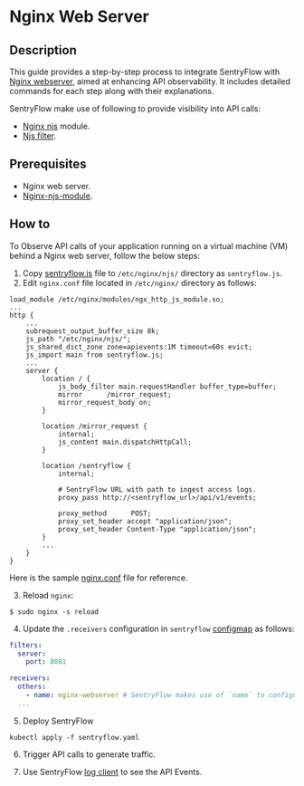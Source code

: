# Nginx Web Server

## Description

This guide provides a step-by-step process to integrate SentryFlow
with [Nginx webserver](https://nginx.org/), aimed at enhancing API
observability. It includes detailed commands for each step along with their explanations.

SentryFlow make use of following to provide visibility into API calls:

- [Nginx njs](https://nginx.org/en/docs/njs/) module.
- [Njs filter](../../../../../filter/nginx).

## Prerequisites

- Nginx web server.
- [Nginx-njs-module](https://github.com/nginx/njs?tab=readme-ov-file#downloading-and-installing).

## How to

To Observe API calls of your application running on a virtual machine (VM) behind a Nginx web server, follow the below
steps:

1. Copy [sentryflow.js](../../../../../filter/nginx/sentryflow.js) file to `/etc/nginx/njs/` directory as
   `sentryflow.js`.
2. Edit `nginx.conf` file located in `/etc/nginx/` directory as follows:

```nginx configuration
load_module /etc/nginx/modules/ngx_http_js_module.so;
...
http {
    ...
    subrequest_output_buffer_size 8k;
    js_path "/etc/nginx/njs/";
    js_shared_dict_zone zone=apievents:1M timeout=60s evict;
    js_import main from sentryflow.js;
    ...
    server {
        location / {
            js_body_filter main.requestHandler buffer_type=buffer;
            mirror      /mirror_request;
            mirror_request_body on;
        }
        
        location /mirror_request {
            internal;
            js_content main.dispatchHttpCall;
        }
        
        location /sentryflow {
            internal;
            
            # SentryFlow URL with path to ingest access logs.
            proxy_pass http://<sentryflow_url>/api/v1/events;
            
            proxy_method      POST;
            proxy_set_header accept "application/json";
            proxy_set_header Content-Type "application/json";
        }
        ...
    }
} 
```

Here is the sample [nginx.conf](../../../../../filter/nginx/nginx.conf) file for reference.

3. Reload `nginx`:

```shell
$ sudo nginx -s reload
```

4. Update the `.receivers` configuration in `sentryflow` [configmap](../../../../deployments/sentryflow.yaml) as
   follows:

  ```yaml
  filters:
    server:
      port: 8081

  receivers:
    others:
      - name: nginx-webserver # SentryFlow makes use of `name` to configure receivers. DON'T CHANGE IT.
    ...
  ```

5. Deploy SentryFlow

  ```shell
  kubectl apply -f sentryflow.yaml
  ```

6. Trigger API calls to generate traffic.

7. Use SentryFlow [log client](../../../../client) to see the API Events.